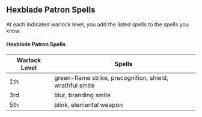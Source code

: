 ## Hexblade Patron Spells
At each indicated warlock level, you add the listed spells to the spells you know.

#### Hexblade Patron Spells
| Warlock Level | Spells                                                   |
|---------------|----------------------------------------------------------|
| 1th           | green-flame strike, precognition, shield, wrathful smite |
| 3rd           | blur, branding smite                                     |
| 5th           | blink, elemental weapon                                  |
